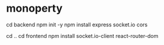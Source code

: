 # monoperty

cd backend 
npm init -y
npm install express socket.io cors

cd ..
cd frontend
npm install socket.io-client react-router-dom

